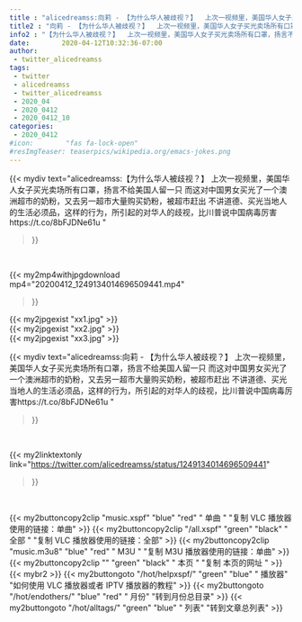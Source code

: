 ```yaml
---
title : "alicedreamss:向莉 - 【为什么华人被歧视？】  上次一视频里，美国华人女子买光卖场所有口罩，扬言不给美国人留一只  而这对中国男女买光了一个澳洲超市的奶粉，又去另一超市大量购买奶粉，被超市赶出  不讲道德、买光当地人的生活必须品，这样的行为，所引起的对华人的歧视，比川普说中国病毒厉害https://t.co/8bFJDNe61u "
title2 : "向莉 - 【为什么华人被歧视？】  上次一视频里，美国华人女子买光卖场所有口罩，扬言不给美国人留一只  而这对中国男女买光了一个澳洲超市的奶粉，又去另一超市大量购买奶粉，被超市赶出  不讲道德、买光当地人的生活必须品，这样的行为，所引起的对华人的歧视，比川普说中国病毒厉害https://t.co/8bFJDNe61u "
info2 : "【为什么华人被歧视？】  上次一视频里，美国华人女子买光卖场所有口罩，扬言不给美国人留一只  而这对中国男女买光了一个澳洲超市的奶粉，又去另一超市大量购买奶粉，被超市赶出  不讲道德、买光当地人的生活必须品，这样的行为，所引起的对华人的歧视，比川普说中国病毒厉害https://t.co/8bFJDNe61u "
date:        2020-04-12T10:32:36-07:00
author:
 - twitter_alicedreamss
tags:
 - twitter
 - alicedreamss
 - twitter_alicedreamss
 - 2020_04
 - 2020_0412
 - 2020_0412_10
categories:
 - 2020_0412
#icon:        "fas fa-lock-open"
#resImgTeaser: teaserpics/wikipedia.org/emacs-jokes.png
---
```


{{< mydiv text="alicedreamss:【为什么华人被歧视？】  上次一视频里，美国华人女子买光卖场所有口罩，扬言不给美国人留一只  而这对中国男女买光了一个澳洲超市的奶粉，又去另一超市大量购买奶粉，被超市赶出  不讲道德、买光当地人的生活必须品，这样的行为，所引起的对华人的歧视，比川普说中国病毒厉害https://t.co/8bFJDNe61u "
>}}
<br>


{{< my2mp4withjpgdownload mp4="20200412_1249134014696509441.mp4"
>}}

{{< my2jpgexist "xx1.jpg" >}}<br>
{{< my2jpgexist "xx2.jpg" >}}<br>
{{< my2jpgexist "xx3.jpg" >}}<br>



{{< mydiv text="alicedreamss:向莉 - 【为什么华人被歧视？】  上次一视频里，美国华人女子买光卖场所有口罩，扬言不给美国人留一只  而这对中国男女买光了一个澳洲超市的奶粉，又去另一超市大量购买奶粉，被超市赶出  不讲道德、买光当地人的生活必须品，这样的行为，所引起的对华人的歧视，比川普说中国病毒厉害https://t.co/8bFJDNe61u "
>}}
<br>

{{< my2linktextonly link="https://twitter.com/alicedreamss/status/1249134014696509441"
>}}


<br>

{{< my2buttoncopy2clip "music.xspf"        "blue"   "red"    " 单曲 "  "复制 VLC 播放器使用的链接：单曲" >}} {{< my2buttoncopy2clip "/all.xspf"         "green"  "black"  " 全部 "  "复制 VLC 播放器使用的链接：全部" >}} {{< my2buttoncopy2clip "music.m3u8"        "blue"   "red"    " M3U  "    "复制 M3U 播放器使用的链接：单曲" >}} {{< my2buttoncopy2clip ""                  "green"  "black"  " 本页 "    "复制 本页的网址 " >}} {{< mybr2 >}} {{< my2buttongoto      "/hot/helpxspf/"    "green"  "blue"   " 播放器" "如何使用 VLC 播放器或者 IPTV 播放器的教程" >}} {{< my2buttongoto      "/hot/endothers/"   "blue"   "red"    " 月份"   "转到月份总目录" >}} {{< my2buttongoto      "/hot/alltags/"     "green"  "blue"   " 列表"   "转到文章总列表" >}} 
